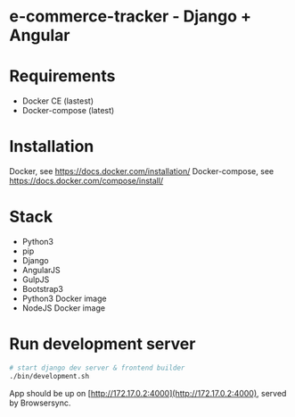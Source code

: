 e-commerce-tracker - Django + Angular
=====================================================


Requirements
=============
* Docker CE (lastest)
* Docker-compose (latest)

Installation
=============

Docker, see https://docs.docker.com/installation/
Docker-compose, see https://docs.docker.com/compose/install/

Stack
=============
* Python3
* pip
* Django
* AngularJS
* GulpJS
* Bootstrap3
* Python3 Docker image
* NodeJS Docker image

Run development server
=============

```sh
# start django dev server & frontend builder
./bin/development.sh
```

App should be up on [http://172.17.0.2:4000](http://172.17.0.2:4000), served by Browsersync.
